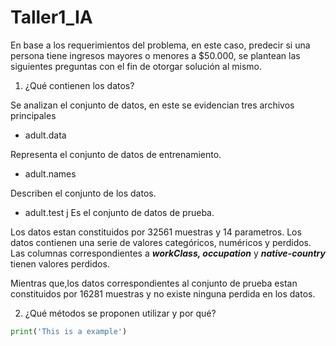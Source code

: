 # Taller1_IA

En base a los requerimientos del problema, en este caso, predecir si una persona tiene ingresos mayores o menores a $50.000, se plantean las siguientes preguntas con el fin de otorgar solución al mismo.

1. ¿Qué contienen los datos?

Se analizan el conjunto de datos, en este se evidencian tres archivos principales

- adult.data

Representa el conjunto de datos de entrenamiento.

- adult.names

Describen el conjunto de los datos.

- adult.test
j
Es el conjunto de datos de prueba.

Los datos estan constituidos por 32561 muestras y 14 parametros. Los datos contienen una serie de valores categóricos, numéricos y perdidos. Las columnas correspondientes a ***workClass, occupation*** y ***native-country*** tienen valores perdidos. 

Mientras que,los datos correspondientes al conjunto de prueba estan constituidos por 16281 muestras y no existe ninguna perdida en los datos.

2. ¿Qué métodos se proponen utilizar y por qué?



```python
print('This is a example')
````


